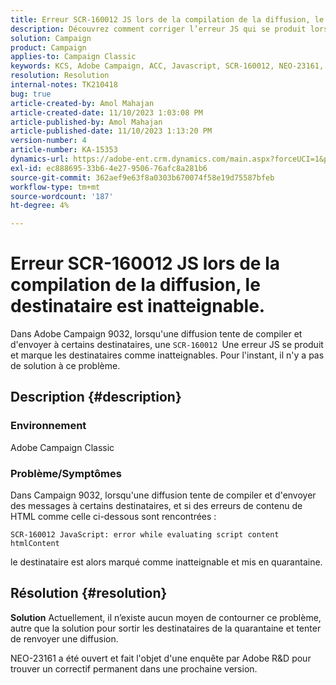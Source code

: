 ```yaml
---
title: Erreur SCR-160012 JS lors de la compilation de la diffusion, le destinataire est inatteignable.
description: Découvrez comment corriger l’erreur JS qui se produit lors de la compilation de la diffusion pour les destinataires dans Adobe Campaign Classic. Aucune solution de contournement n’est disponible pour ce problème pour l’instant.
solution: Campaign
product: Campaign
applies-to: Campaign Classic
keywords: KCS, Adobe Campaign, ACC, Javascript, SCR-160012, NEO-23161, Adobe Campaign Classic, erreur, compilation de la diffusion pour les destinataires, destinataire marqué comme inatteignable
resolution: Resolution
internal-notes: TK210418
bug: true
article-created-by: Amol Mahajan
article-created-date: 11/10/2023 1:03:08 PM
article-published-by: Amol Mahajan
article-published-date: 11/10/2023 1:13:20 PM
version-number: 4
article-number: KA-15353
dynamics-url: https://adobe-ent.crm.dynamics.com/main.aspx?forceUCI=1&pagetype=entityrecord&etn=knowledgearticle&id=df5c777b-c97f-ee11-8179-6045bd006b25
exl-id: ec888695-33b6-4e27-9506-76afc8a281b6
source-git-commit: 362aef9e63f8a0303b670074f58e19d75587bfeb
workflow-type: tm+mt
source-wordcount: '187'
ht-degree: 4%

---
```


# Erreur SCR-160012 JS lors de la compilation de la diffusion, le destinataire est inatteignable.


Dans Adobe Campaign 9032, lorsqu&#39;une diffusion tente de compiler et d&#39;envoyer à certains destinataires, une `SCR-160012 `Une erreur JS se produit et marque les destinataires comme inatteignables. Pour l&#39;instant, il n&#39;y a pas de solution à ce problème.

## Description {#description}


### <b>Environnement</b>

Adobe Campaign Classic



### <b>Problème/Symptômes</b>

Dans Campaign 9032, lorsqu&#39;une diffusion tente de compiler et d&#39;envoyer des messages à certains destinataires, et si des erreurs de contenu de HTML comme celle ci-dessous sont rencontrées :


```
SCR-160012 JavaScript: error while evaluating script content htmlContent
```


le destinataire est alors marqué comme inatteignable et mis en quarantaine.


## Résolution {#resolution}

<b>Solution</b>
Actuellement, il n’existe aucun moyen de contourner ce problème, autre que la solution pour sortir les destinataires de la quarantaine et tenter de renvoyer une diffusion.

NEO-23161 a été ouvert et fait l&#39;objet d&#39;une enquête par Adobe R&amp;D pour trouver un correctif permanent dans une prochaine version.
